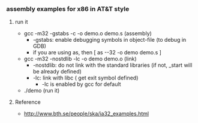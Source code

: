 ### assembly examples for x86 in AT&T style

1. run it
	- gcc -m32 -gstabs -c -o demo.o demo.s (assembly)
		- -gstabs: enable debugging symbols in object-file (to debug in GDB)
		- if you are using as, then [ as --32 -o demo demo.s ]
	- gcc -m32 -nostdlib -lc -o demo demo.o (link)
		- -nostdlib: do not link with the standard libraries (if not, _start will be already defined)
		- -lc: link with libc ( get exit symbol defined)
			- -lc is enabled by gcc for default
	- ./demo (run it)

2. Reference
	- http://www.bth.se/people/ska/ia32_examples.html
